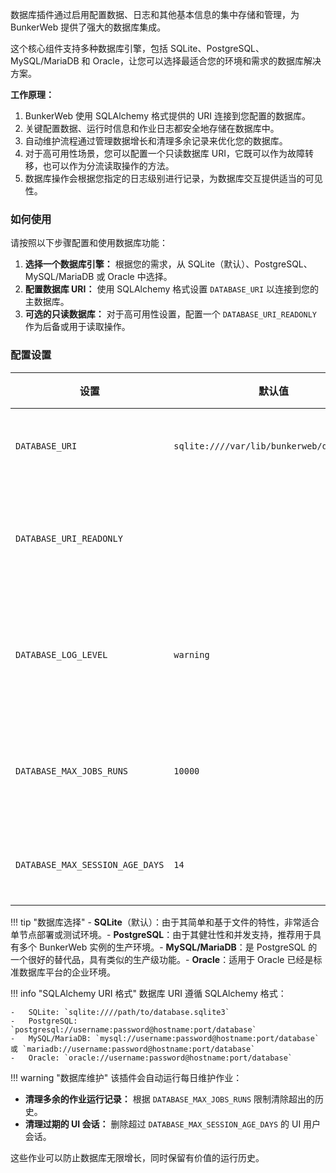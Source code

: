 数据库插件通过启用配置数据、日志和其他基本信息的集中存储和管理，为 BunkerWeb 提供了强大的数据库集成。

这个核心组件支持多种数据库引擎，包括 SQLite、PostgreSQL、MySQL/MariaDB 和 Oracle，让您可以选择最适合您的环境和需求的数据库解决方案。

**工作原理：**

1.  BunkerWeb 使用 SQLAlchemy 格式提供的 URI 连接到您配置的数据库。
2.  关键配置数据、运行时信息和作业日志都安全地存储在数据库中。
3.  自动维护流程通过管理数据增长和清理多余记录来优化您的数据库。
4.  对于高可用性场景，您可以配置一个只读数据库 URI，它既可以作为故障转移，也可以作为分流读取操作的方法。
5.  数据库操作会根据您指定的日志级别进行记录，为数据库交互提供适当的可见性。

### 如何使用

请按照以下步骤配置和使用数据库功能：

1.  **选择一个数据库引擎：** 根据您的需求，从 SQLite（默认）、PostgreSQL、MySQL/MariaDB 或 Oracle 中选择。
2.  **配置数据库 URI：** 使用 SQLAlchemy 格式设置 `DATABASE_URI` 以连接到您的主数据库。
3.  **可选的只读数据库：** 对于高可用性设置，配置一个 `DATABASE_URI_READONLY` 作为后备或用于读取操作。

### 配置设置

| 设置                            | 默认值                                    | 上下文 | 多个 | 描述                                                                                       |
| ------------------------------- | ----------------------------------------- | ------ | ---- | ------------------------------------------------------------------------------------------ |
| `DATABASE_URI`                  | `sqlite:////var/lib/bunkerweb/db.sqlite3` | global | 否   | **数据库 URI：** SQLAlchemy 格式的主数据库连接字符串。                                     |
| `DATABASE_URI_READONLY`         |                                           | global | 否   | **只读数据库 URI：** 用于只读操作或在主数据库宕机时作为故障转移的可选数据库。              |
| `DATABASE_LOG_LEVEL`            | `warning`                                 | global | 否   | **日志级别：** 数据库日志的详细程度。选项：`debug`、`info`、`warn`、`warning` 或 `error`。 |
| `DATABASE_MAX_JOBS_RUNS`        | `10000`                                   | global | 否   | **最大作业运行次数：** 在自动清理之前，数据库中保留的作业执行记录的最大数量。              |
| `DATABASE_MAX_SESSION_AGE_DAYS` | `14`                                      | global | 否   | **会话保留：** UI 用户会话在自动清理前允许存在的最大天数。                                 |

!!! tip "数据库选择" - **SQLite**（默认）：由于其简单和基于文件的特性，非常适合单节点部署或测试环境。- **PostgreSQL**：由于其健壮性和并发支持，推荐用于具有多个 BunkerWeb 实例的生产环境。- **MySQL/MariaDB**：是 PostgreSQL 的一个很好的替代品，具有类似的生产级功能。- **Oracle**：适用于 Oracle 已经是标准数据库平台的企业环境。

!!! info "SQLAlchemy URI 格式"
    数据库 URI 遵循 SQLAlchemy 格式：

    -   SQLite: `sqlite:////path/to/database.sqlite3`
    -   PostgreSQL: `postgresql://username:password@hostname:port/database`
    -   MySQL/MariaDB: `mysql://username:password@hostname:port/database` 或 `mariadb://username:password@hostname:port/database`
    -   Oracle: `oracle://username:password@hostname:port/database`

!!! warning "数据库维护"
    该插件会自动运行每日维护作业：

- **清理多余的作业运行记录：** 根据 `DATABASE_MAX_JOBS_RUNS` 限制清除超出的历史。
- **清理过期的 UI 会话：** 删除超过 `DATABASE_MAX_SESSION_AGE_DAYS` 的 UI 用户会话。

这些作业可以防止数据库无限增长，同时保留有价值的运行历史。
